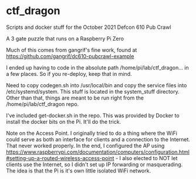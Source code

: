 # ctf_dragon

Scripts and docker stuff for the October 2021 Defcon 610 Pub Crawl

A 3 gate puzzle that runs on a Raspberry Pi Zero

Much of this comes from gangrif's fine work, found at https://github.com/gangrif/dc610-pubcrawl-example

I ended up having to code in the absolute path /home/pi/lab/ctf_dragon... in a few places. So if you re-deploy, keep that in mind.

Need to copy codegen.sh into /usr/local/bin and copy the service files into /etc/systemd/system. This stuff is located in the system_stuff directory. Other than that, things are meant to be run right from the /home/pi/lab/ctf_dragon repo.

I've included get-docker.sh in the repo. This was provided by Docker to install the docker bits on the Pi. It'll do the trick.

Note on the Access Point. I originally tried to do a thing where the WiFi could serve as both an interface for clients and a connection to the Internet. That never worked properly. In the end, I configured the AP using https://www.raspberrypi.com/documentation/computers/configuration.html#setting-up-a-routed-wireless-access-point - I also elected to NOT let clients use the Internet, so I didn't set up IP forwarding or masquerading. The idea is that the Pi is it's own little isolated WiFi network.
